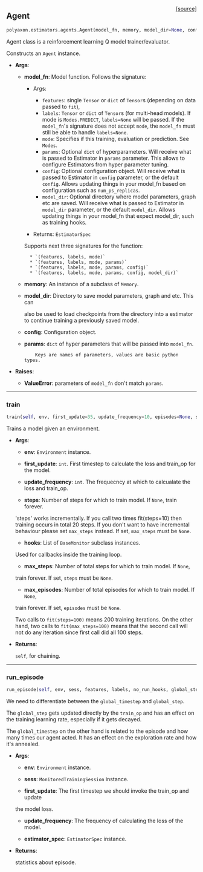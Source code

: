 <span style="float:right;">[[source]](https://github.com/polyaxon/polyaxon/blob/master/polyaxon/estimators/agents.py#L60)</span>
## Agent

```python
polyaxon.estimators.agents.Agent(model_fn, memory, model_dir=None, config=None, params=None)
```

Agent class is a reinforcement learning Q model trainer/evaluator.

Constructs an `Agent` instance.

- __Args__:

	- __model_fn__: Model function. Follows the signature:

		* Args:
			* `features`: single `Tensor` or `dict` of `Tensor`s
			 (depending on data passed to `fit`),
			* `labels`: `Tensor` or `dict` of `Tensor`s (for multi-head models).
			If mode is `Modes.PREDICT`, `labels=None` will be passed.
			If the `model_fn`'s signature does not accept `mode`,
			the `model_fn` must still be able to handle `labels=None`.
			* `mode`: Specifies if this training, evaluation or prediction. See `Modes`.
			* `params`: Optional `dict` of hyperparameters.  Will receive what
			is passed to Estimator in `params` parameter. This allows
			to configure Estimators from hyper parameter tuning.
			* `config`: Optional configuration object. Will receive what is passed
			to Estimator in `config` parameter, or the default `config`.
			Allows updating things in your model_fn based on configuration
			such as `num_ps_replicas`.
			* `model_dir`: Optional directory where model parameters, graph etc
			are saved. Will receive what is passed to Estimator in
			`model_dir` parameter, or the default `model_dir`. Allows
			updating things in your model_fn that expect model_dir, such as
			training hooks.

		* Returns:
		   `EstimatorSpec`

		Supports next three signatures for the function:

			* `(features, labels, mode)`
			* `(features, labels, mode, params)`
			* `(features, labels, mode, params, config)`
			* `(features, labels, mode, params, config, model_dir)`

	- __memory__: An instance of a subclass of `Memory`.

	- __model_dir__: Directory to save model parameters, graph and etc. This can

		also be used to load checkpoints from the directory into a estimator to
		continue training a previously saved model.
	- __config__: Configuration object.

	- __params__: `dict` of hyper parameters that will be passed into `model_fn`.

			  Keys are names of parameters, values are basic python types.
- __Raises__:

	- __ValueError__: parameters of `model_fn` don't match `params`.



----

### train


```python
train(self, env, first_update=35, update_frequency=10, episodes=None, steps=None, hooks=None, max_steps=None, max_episodes=None)
```


Trains a model given an environment.

- __Args__:

	- __env__: `Environment` instance.

	- __first_update__: `int`. First timestep to calculate the loss and train_op for the model.

	- __update_frequency__: `int`. The frequecncy at which to calcualate the loss and train_op.

	- __steps__: Number of steps for which to train model. If `None`, train forever.

	'steps' works incrementally. If you call two times fit(steps=10) then
	training occurs in total 20 steps. If you don't want to have incremental
	behaviour please set `max_steps` instead. If set, `max_steps` must be
	`None`.
	- __hooks__: List of `BaseMonitor` subclass instances.

	Used for callbacks inside the training loop.
	- __max_steps__: Number of total steps for which to train model. If `None`,

	train forever. If set, `steps` must be `None`.
	- __max_episodes__: Number of total episodes for which to train model. If `None`,

	train forever. If set, `episodes` must be `None`.

	Two calls to `fit(steps=100)` means 200 training iterations.
	On the other hand, two calls to `fit(max_steps=100)` means
	that the second call will not do any iteration since first call did all 100 steps.

- __Returns__:

	`self`, for chaining.


----

### run_episode


```python
run_episode(self, env, sess, features, labels, no_run_hooks, global_step, update_episode_op, update_timestep_op, first_update, update_frequency, estimator_spec)
```


We need to differentiate between the `global_timestep` and `global_step`.

 The `global_step` gets updated directly by the `train_op` and has an effect
 on the training learning rate, especially if it gets decayed.

 The `global_timestep` on the other hand is related to the episode and how many times
 our agent acted. It has an effect on the exploration rate and how it's annealed.

- __Args__:

	- __env__: `Environment` instance.

	- __sess__: `MonitoredTrainingSession` instance.

	- __first_update__: The first timestep we should invoke the train_op and update

	the model loss.
	- __update_frequency__: The frequency of calculating the loss of the model.

	- __estimator_spec__: `EstimatorSpec` instance.


- __Returns__:

	statistics about episode.
